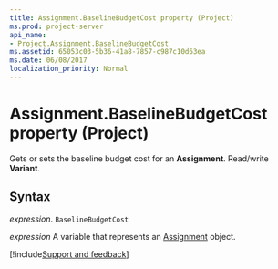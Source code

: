 ```yaml
---
title: Assignment.BaselineBudgetCost property (Project)
ms.prod: project-server
api_name:
- Project.Assignment.BaselineBudgetCost
ms.assetid: 65053c03-5b36-41a8-7857-c987c10d63ea
ms.date: 06/08/2017
localization_priority: Normal
---
```



# Assignment.BaselineBudgetCost property (Project)

Gets or sets the baseline budget cost for an  **Assignment**. Read/write **Variant**.


## Syntax

_expression_. `BaselineBudgetCost`

_expression_ A variable that represents an [Assignment](./Project.Assignment.md) object.

[!include[Support and feedback](~/includes/feedback-boilerplate.md)]